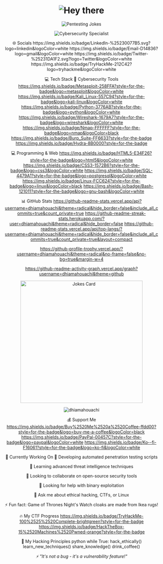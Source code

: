 <h1 align="center"> <img src="https://readme-typing-svg.herokuapp.com?size=32&duration=3000&color=36BCF7&center=true&vCenter=true&width=500&lines=👋+Hey+there!" alt="Hey there"> </h1><p align="center"> <img src="https://readme-typing-svg.herokuapp.com?size=22&duration=3500&color=00C853&center=true&vCenter=true&width=600&lines=Why+did+the+pentester+cross+the+road%3F;To+check+for+vulnerabilities+on+the+other+side+😆;Hackers+don’t+use+maps...;They+prefer+to+find+the+routes+manually+🛠️;I+don’t+always+scan+ports...;But+when+I+do%2C+I+knock+politely+first+🚪😅" alt="Pentesting Jokes"> </p><p align="center"> <img src="https://readme-typing-svg.herokuapp.com?font=Fira+Code&weight=600&size=26&pause=1000&color=22F76E&center=true&vCenter=true&width=500&lines=🔒+Cybersecurity+Enthusiast;🐧+Kali+Linux+Daily+Driver;🐍+Python+Tool+Crafter;🌐+Ethical+Web+Breaker;📊+Packet+Analyst;🛡️+OWASP+Top+10+Passionate;📚+Constant+Learner;☕+Coffee+Powered+Hacker" alt="Cybersecurity Specialist"> </p><div align="center">
🌐 Socials
https://img.shields.io/badge/LinkedIn-%25230077B5.svg?logo=linkedin&logoColor=white
https://img.shields.io/badge/Email-D14836?logo=gmail&logoColor=white
https://img.shields.io/badge/Twitter-%25231DA1F2.svg?logo=Twitter&logoColor=white
https://img.shields.io/badge/TryHackMe-212C42?logo=tryhackme&logoColor=white

💻 Tech Stack
🔧 Cybersecurity Tools
https://img.shields.io/badge/Metasploit-258FFA?style=for-the-badge&logo=metasploit&logoColor=white
https://img.shields.io/badge/Kali_Linux-557C94?style=for-the-badge&logo=kali-linux&logoColor=white
https://img.shields.io/badge/Python-3776AB?style=for-the-badge&logo=python&logoColor=white
https://img.shields.io/badge/Wireshark-1679A7?style=for-the-badge&logo=wireshark&logoColor=white
https://img.shields.io/badge/Nmap-FFFFFF?style=for-the-badge&logo=nmap&logoColor=black
https://img.shields.io/badge/Burp_Suite-FF6633?style=for-the-badge
https://img.shields.io/badge/Hydra-8B0000?style=for-the-badge

💻 Programming & Web
https://img.shields.io/badge/HTML5-E34F26?style=for-the-badge&logo=html5&logoColor=white
https://img.shields.io/badge/CSS3-1572B6?style=for-the-badge&logo=css3&logoColor=white
https://img.shields.io/badge/SQL-4479A1?style=for-the-badge&logo=postgresql&logoColor=white
https://img.shields.io/badge/Linux-FCC624?style=for-the-badge&logo=linux&logoColor=black
https://img.shields.io/badge/Bash-121011?style=for-the-badge&logo=gnu-bash&logoColor=white

📊 GitHub Stats
https://github-readme-stats.vercel.app/api?username=dhiamahouachi&theme=radical&hide_border=false&include_all_commits=true&count_private=true
https://github-readme-streak-stats.herokuapp.com/?user=dhiamahouachi&theme=radical&hide_border=false
https://github-readme-stats.vercel.app/api/top-langs/?username=dhiamahouachi&theme=radical&hide_border=false&include_all_commits=true&count_private=true&layout=compact

https://github-profile-trophy.vercel.app/?username=dhiamahouachi&theme=radical&no-frame=false&no-bg=true&margin-w=4

https://github-readme-activity-graph.vercel.app/graph?username=dhiamahouachi&theme=github

<img src="https://readme-jokes.vercel.app/api?theme=radical&hideBorder" alt="Jokes Card" width="400" /><p align="center"> <img src="https://komarev.com/ghpvc/?username=dhiamahouachi&label=Profile%20Views&color=0e75b6&style=flat" alt="dhiamahouachi" /> </p>
💰 Support Me
https://img.shields.io/badge/Buy%2520Me%2520a%2520Coffee-ffdd00?style=for-the-badge&logo=buy-me-a-coffee&logoColor=black
https://img.shields.io/badge/PayPal-00457C?style=for-the-badge&logo=paypal&logoColor=white
https://img.shields.io/badge/Ko--fi-F16061?style=for-the-badge&logo=ko-fi&logoColor=white

🎯 Currently Working On
🔭 Developing automated penetration testing scripts

🌱 Learning advanced threat intelligence techniques

👯 Looking to collaborate on open-source security tools

🤔 Looking for help with binary exploitation

💬 Ask me about ethical hacking, CTFs, or Linux

⚡ Fun fact: Game of Thrones Night's Watch cloaks are made from Ikea rugs!

🔥 My CTF Progress
https://img.shields.io/badge/TryHackMe-100%2525%2520Complete-brightgreen?style=for-the-badge
https://img.shields.io/badge/HackTheBox-15%2520Machines%2520Pwned-orange?style=for-the-badge

📜 My Hacking Principles
python
while True:
    hack_ethically()
    learn_new_techniques()
    share_knowledge()
    drink_coffee()
<p align="center"> <i>⚡ "It's not a bug - it's a vulnerability feature!"</i> </p></div><!-- Proudly created with GPRM ( https://gprm.itsvg.in ) -->
